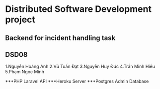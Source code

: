 # Distributed Software Development project
## Backend for incident handling task

## DSD08
1.Nguyễn Hoàng Anh
2.Vũ Tuấn Đạt
3.Nguyễn Huy Đức
4.Trần Minh Hiếu
5.Phạm Ngọc Minh

***PHP Laravel API
***Heroku Server
***Postgres Admin Database
